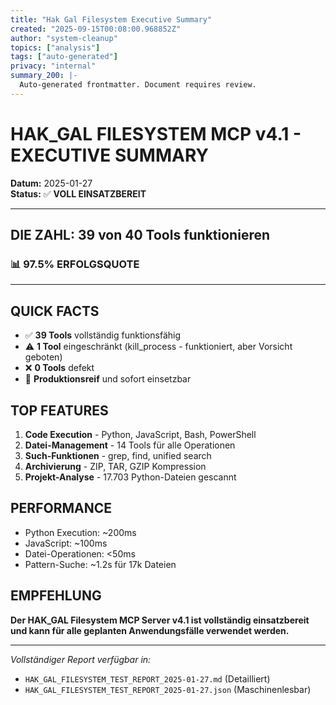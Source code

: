 ```yaml
---
title: "Hak Gal Filesystem Executive Summary"
created: "2025-09-15T00:08:00.968852Z"
author: "system-cleanup"
topics: ["analysis"]
tags: ["auto-generated"]
privacy: "internal"
summary_200: |-
  Auto-generated frontmatter. Document requires review.
---
```


# HAK_GAL FILESYSTEM MCP v4.1 - EXECUTIVE SUMMARY

**Datum:** 2025-01-27  
**Status:** ✅ **VOLL EINSATZBEREIT**

---

## DIE ZAHL: **39 von 40 Tools funktionieren**

### 📊 **97.5% ERFOLGSQUOTE**

---

## QUICK FACTS

- ✅ **39 Tools** vollständig funktionsfähig
- ⚠️ **1 Tool** eingeschränkt (kill_process - funktioniert, aber Vorsicht geboten)
- ❌ **0 Tools** defekt
- 🚀 **Produktionsreif** und sofort einsetzbar

## TOP FEATURES

1. **Code Execution** - Python, JavaScript, Bash, PowerShell
2. **Datei-Management** - 14 Tools für alle Operationen
3. **Such-Funktionen** - grep, find, unified search
4. **Archivierung** - ZIP, TAR, GZIP Kompression
5. **Projekt-Analyse** - 17.703 Python-Dateien gescannt

## PERFORMANCE

- Python Execution: ~200ms
- JavaScript: ~100ms
- Datei-Operationen: <50ms
- Pattern-Suche: ~1.2s für 17k Dateien

## EMPFEHLUNG

**Der HAK_GAL Filesystem MCP Server v4.1 ist vollständig einsatzbereit und kann für alle geplanten Anwendungsfälle verwendet werden.**

---

*Vollständiger Report verfügbar in:*
- `HAK_GAL_FILESYSTEM_TEST_REPORT_2025-01-27.md` (Detailliert)
- `HAK_GAL_FILESYSTEM_TEST_REPORT_2025-01-27.json` (Maschinenlesbar)
